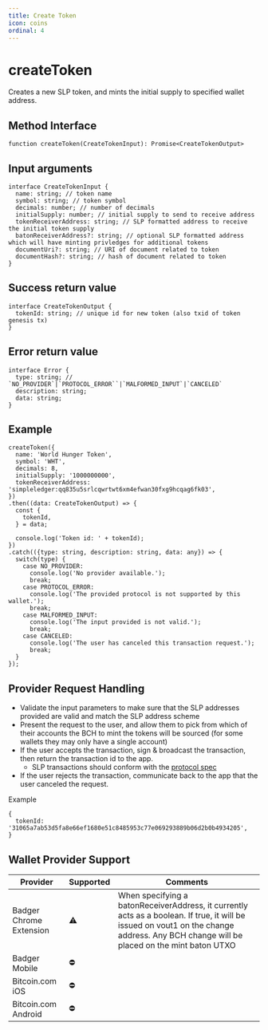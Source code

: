 ```yaml
---
title: Create Token
icon: coins
ordinal: 4
---
```


# createToken

Creates a new SLP token, and mints the initial supply to specified wallet address.

## Method Interface

```
function createToken(CreateTokenInput): Promise<CreateTokenOutput>
```

## Input arguments

```
interface CreateTokenInput {
  name: string; // token name
  symbol: string; // token symbol
  decimals: number; // number of decimals
  initialSupply: number; // initial supply to send to receive address
  tokenReceiverAddress: string; // SLP formatted address to receive the initial token supply
  batonReceiverAddress?: string; // optional SLP formatted address which will have minting privledges for additional tokens
  documentUri?: string; // URI of document related to token
  documentHash?: string; // hash of document related to token
}
```

## Success return value

```
interface CreateTokenOutput {
  tokenId: string; // unique id for new token (also txid of token genesis tx)
}
```

## Error return value

```
interface Error {
  type: string; // `NO_PROVIDER`|`PROTOCOL_ERROR``|`MALFORMED_INPUT`|`CANCELED`
  description: string;
  data: string;
}
```

## Example

```
createToken({
  name: 'World Hunger Token',
  symbol: 'WHT',
  decimals: 8,
  initialSupply: '1000000000',
  tokenReceiverAddress: 'simpleledger:qq835u5srlcqwrtwt6xm4efwan30fxg9hcqag6fk03',
})
.then((data: CreateTokenOutput) => {
  const {
    tokenId,
  } = data;

  console.log('Token id: ' + tokenId);
})
.catch(({type: string, description: string, data: any}) => {
  switch(type) {
    case NO_PROVIDER:
      console.log('No provider available.');
      break;
    case PROTOCOL_ERROR:
      console.log('The provided protocol is not supported by this wallet.');
      break;
    case MALFORMED_INPUT:
      console.log('The input provided is not valid.');
      break;
    case CANCELED:
      console.log('The user has canceled this transaction request.');
      break;
  }
});
```

## Provider Request Handling

- Validate the input parameters to make sure that the SLP addresses provided are valid and match the SLP address scheme
- Present the request to the user, and allow them to pick from which of their accounts the BCH to mint the tokens will be sourced (for some wallets they may only have a single account)
- If the user accepts the transaction, sign & broadcast the transaction, then return the transaction id to the app.
  - SLP transactions should conform with the [protocol spec](https://github.com/simpleledger/slp-specifications/blob/master/slp-token-type-1.md#mint---extended-minting-transaction)
- If the user rejects the transaction, communicate back to the app that the user canceled the request.

Example

```
{
  tokenId: '31065a7ab53d5fa8e66ef1680e51c8485953c77e069293889b06d2b0b4934205',
}
```

## Wallet Provider Support

| Provider                | Supported | Comments                                                                                                                                                                                |
| ----------------------- | --------- | --------------------------------------------------------------------------------------------------------------------------------------------------------------------------------------- |
| Badger Chrome Extension | ⚠️        | When specifying a batonReceiverAddress, it currently acts as a boolean. If true, it will be issued on vout1 on the change address. Any BCH change will be placed on the mint baton UTXO |
| Badger Mobile           | ⛔️       |                                                                                                                                                                                         |
| Bitcoin.com iOS         | ⛔️       |                                                                                                                                                                                         |
| Bitcoin.com Android     | ⛔️       |                                                                                                                                                                                         |
